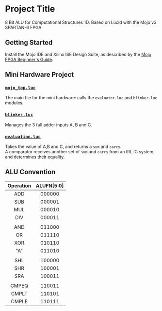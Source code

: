 # Project Title
8 Bit ALU for Computational Structures 1D. Based on Lucid with the Mojo v3 SPARTAN-6 FPGA.

## Getting Started
Install the Mojo IDE and Xilinx ISE Design Suite, as described by the [Mojo FPGA Beginner's Guide](https://embeddedmicro.com/tutorials/mojo-fpga-beginners-guide).

## Mini Hardware Project
### [`mojo_top.luc`](Mini%20Hardware/source/mojo_top.luc)
The main file for the mini hardware: calls the `evaluator.luc` and `blinker.luc` modules.

### [`blinker.luc`](Mini%20Hardware/source/blinker.luc)
Manages the 3 full adder inputs A, B and C.

### [`evaluation.luc`](Mini%20Hardware/source/evaluation.luc)
Takes the value of A,B and C, and returns a `sum` and `carry`.<br>
A comparator receives another set of `sum` and `carry` from an IRL IC system, and determines their equality.


## ALU Convention

| Operation  | ALUFN[5:0] |
|:----------:|:----------:|
|    ADD     |   000000   | T
|    SUB     |   000001   | -> ADDER   (ALUFN[1:0])
|    MUL     |   000010   | -
|    DIV     |   000011   |
|            |            |
|    AND     |   011000   | T  
|     OR     |   011110   | |
|    XOR     |   010110   | -> BOOLEAN (ALUFN[3:0])
|    "A"     |   011010   | -
|            |            |
|    SHL     |   100000   | T
|    SHR     |   100001   | -> SHIFT   (ALUFN[1:0])
|    SRA     |   100011   | -
|            |            |
|   CMPEQ    |   110011   | T
|   CMPLT    |   110101   | -> COMPARE (ALUFN[2:1]) 
|   CMPLE    |   110111   | -
